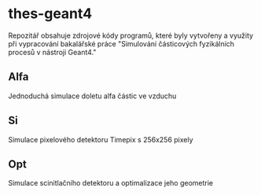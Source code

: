 # thes-geant4
Repozitář obsahuje zdrojové kódy programů, které byly vytvořeny a využity při vypracování bakalářské práce "Simulování částicových fyzikálních procesů v nástroji Geant4."

## Alfa
Jednoduchá simulace doletu alfa částic ve vzduchu

## Si
Simulace pixelového detektoru Timepix s 256x256 pixely

## Opt
Simulace scinitlačního detektoru a optimalizace jeho geometrie
